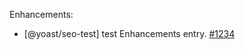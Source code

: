 Enhancements:
* [@yoast/seo-test] test Enhancements entry. [#1234](https://github.com/Yoast/wordpress-seo/pull/1234)
